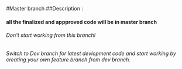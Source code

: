 #Master branch
##Description : 
#### all the finalized and appproved code will be in master branch
###### Don't start working from this branch!
###### Switch to Dev branch for latest devlopment code and start working by creating your own feature branch from dev branch.